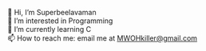 👋 Hi, I’m Superbeelavaman  
👀 I’m interested in Programming  
🌱 I’m currently learning C  
📫 How to reach me: email me at MWOHkiller@gmail.com  

<!---
superbeelavaman/superbeelavaman is a ✨ special ✨ repository because its `README.md` (this file) appears on your GitHub profile.
You can click the Preview link to take a look at your changes.
--->
